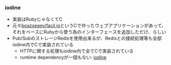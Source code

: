 ### iodine

* 実装はRubyじゃなくてC
* 元々[boazsegev/facil.io](https://github.com/boazsegev/facil.io)というCで作ったウェブアプリケーションがあって、それをベースにRubyから使う為のインターフェースを追加しただけ、らしい
* Pub/SubのストレージRedisを使用出来るが、Redisとの接続処理等も全部iodine内でCで実装されている
  * HTTPに関する処理もiodine内で全てCで実装されている
  * runtime dependencyが一個もない: [iodine](https://rubygems.org/gems/iodine)
